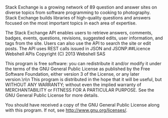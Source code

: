 Stack Exchange is a growing network of 89 question and answer sites on diverse topics from software programming to cooking to photography. Stack Exchange builds libraries of high-quality questions and answers focused on the most important topics in each area of expertise.

The Stack Exchange API enables users to retrieve answers, comments, badges, events, questions, revisions, suggested edits, user information, and tags from the site. Users can also use the API to search the site or edit posts. The API uses REST calls issued in JSON and JSONP.##Licence
Webshell APIs
Copyright (C) 2013 Webshell SAS

This program is free software: you can redistribute it and/or modify
it under the terms of the GNU General Public License as published by
the Free Software Foundation, either version 3 of the License, or
any later version.\n\n This program is distributed in the hope that it will be useful,
but WITHOUT ANY WARRANTY; without even the implied warranty of
MERCHANTABILITY or FITNESS FOR A PARTICULAR PURPOSE. See the
GNU General Public License for more details.

You should have received a copy of the GNU General Public License
along with this program. If not, see <http://www.gnu.org/licenses/>.

